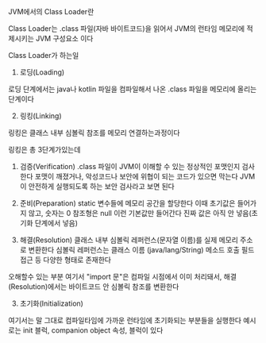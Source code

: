 JVM에서의 Class Loader란

Class Loader는 .class 파일(자바 바이트코드)을 읽어서 
JVM의 런타임 메모리에 적제시키는 JVM 구성요소 이다

Class Loader가 하는일

1. 로딩(Loading)

로딩 단계에서는 java나 kotlin 파일을 컴파일해서 나온 .class 파일을 메모리에 올리는 단계이다

2. 링킹(Linking)

링킹은 클래스 내부 심볼릭 참조를 메모리 연결하는과정이다

링킹은 총 3단계가있는데
1. 검증(Verification)
   .class 파일이 JVM이 이해할 수 있는 정상적인 포맷인지 검사한다
포맷이 깨졌거나, 악성코드나 보안에 위협이 되는 코드가 있으면 막는다
JVM이 안전하게 실행되도록 하는 보안 검사라고 보면 된다
2. 준비(Preparation)
   static 변수들에 메모리 공간을 할당한다 이때 초기값은 들어가지 않고, 숫자는 0 참조형은 null 이런 기본값만 들어간다
진짜 값은 아직 안 넣음(초기화 단계에서 넣음)

3. 해결(Resolution)
   클래스 내부 심볼릭 레퍼런스(문자열 이름)를 실제 메모리 주소로 변환한다 심볼릭 레퍼런스는
   클래스 이름 (java/lang/String)
   메소드 호출
   필드 접근 등 다양한 형태로 존재한다
    
오해할수 있는 부분
    여기서 "import 문"은 컴파일 시점에서 이미 처리돼서,
    해결(Resolution)에서는 바이트코드 안 심볼릭 참조를 변환한다

3. 초기화(Initialization)

여기서는 말 그대로 컴파일타임에 가까운 런타임에 초기화되는 부분들을 실행한다
예시로는 init 블럭, companion object 속성, 블럭이 있다 